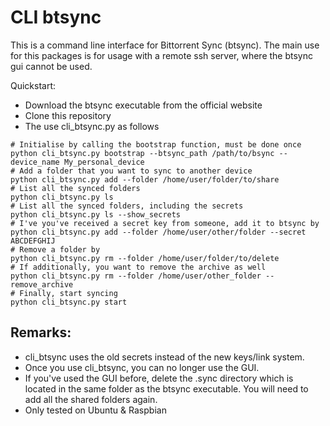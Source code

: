 CLI btsync
================

This is a command line interface for Bittorrent Sync (btsync).
The main use for this packages is for usage with a remote ssh server, where the btsync gui cannot be used.

Quickstart:

 - Download the btsync executable from the official website
 - Clone this repository
 - The use cli_btsync.py as follows

```   
# Initialise by calling the bootstrap function, must be done once
python cli_btsync.py bootstrap --btsync_path /path/to/bsync --device_name My_personal_device
# Add a folder that you want to sync to another device
python cli_btsync.py add --folder /home/user/folder/to/share
# List all the synced folders
python cli_btsync.py ls
# List all the synced folders, including the secrets
python cli_btsync.py ls --show_secrets
# I've you've received a secret key from someone, add it to btsync by
python cli_btsync.py add --folder /home/user/other/folder --secret ABCDEFGHIJ
# Remove a folder by
python cli_btsync.py rm --folder /home/user/folder/to/delete
# If additionally, you want to remove the archive as well
python cli_btsync.py rm --folder /home/user/other_folder --remove_archive
# Finally, start syncing
python cli_btsync.py start
```

Remarks:
---------
 - cli_btsync uses the old secrets instead of the new keys/link system.
 - Once you use cli_btsync, you can no longer use the GUI.
 - If you've used the GUI before, delete the .sync directory which is located in the same folder as the btsync executable. You will need to add all the shared folders again.
 - Only tested on Ubuntu & Raspbian
